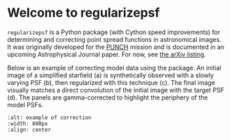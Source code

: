 # Welcome to regularizepsf

`regularizepsf` is a Python package (with Cython speed improvements) for determining and correcting 
point spread functions in astronomical images.
It was originally developed for the [PUNCH](https://punch.space.swri.edu/) mission and is documented in an upcoming 
Astrophysical Journal paper. For now, see [the arXiv listing](https://arxiv.org/abs/2212.02594). 

Below is an example of correcting model data using the package. An initial image of a simplified starfield (a) is synthetically observed with a slowly
varying PSF (b), then regularized with this technique (c). The final image visually matches a direct convolution of
the initial image with the target PSF (d). The panels are gamma-corrected to highlight the periphery of the model PSFs.
```{image} images/model.png
:alt: example of correction
:width: 800px
:align: center
```
